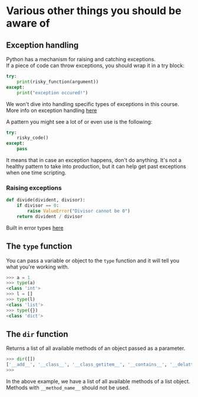 # Various other things you should be aware of

## Exception handling
Python has a mechanism for raising and catching exceptions.  
If a piece of code can throw exceptions, you should wrap it in a try block:

```python
try:
    print(risky_function(argument))
except:
    print("exception occured!")
```
We won't dive into handling specific types of exceptions in this course.
More info on exception handling [here](https://www.geeksforgeeks.org/python-exception-handling/)

A pattern you might see a lot of or even use is the following:
```python
try:
    risky_code()
except:
    pass
```
It means that in case an exception happens, don't do anything. It's not a healthy pattern to take into production, but it can help get past exceptions when one time scripting.
### Raising exceptions

```python
def divide(divident, divisor):
    if divisor == 0:
        raise ValueError("Divisor cannot be 0")
    return divident / divisor

```
Built in error types [here](https://docs.python.org/3/library/exceptions.html)

## The `type` function
You can pass a variable or object to the `type` function and it will tell you what you're working with.
```python
>>> a = 1
>>> type(a)
<class 'int'>
>>> l = []
>>> type(l)
<class 'list'>
>>> type({})
<class 'dict'>
```

## The `dir` function

Returns a list of all available methods of an object passed as a parameter.
```python
>>> dir([])
['__add__', '__class__', '__class_getitem__', '__contains__', '__delattr__', '__delitem__', '__dir__', '__doc__', '__eq__', '__format__', '__ge__', '__getattribute__', '__getitem__', '__getstate__', '__gt__', '__hash__', '__iadd__', '__imul__', '__init__', '__init_subclass__', '__iter__', '__le__', '__len__', '__lt__', '__mul__', '__ne__', '__new__', '__reduce__', '__reduce_ex__', '__repr__', '__reversed__', '__rmul__', '__setattr__', '__setitem__', '__sizeof__', '__str__', '__subclasshook__', 'append', 'clear', 'copy', 'count', 'extend', 'index', 'insert', 'pop', 'remove', 'reverse', 'sort']
>>> 
```
In the above example, we have a list of all available methods of a list object. Methods with `__method_name__` should not be used.  